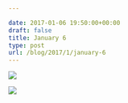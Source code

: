 ```yaml
---

date: 2017-01-06 19:50:00+00:00
draft: false
title: January 6
type: post
url: /blog/2017/1/january-6
---
```


![](/images/2017-01-06-20171january-6/20170106-DSCF4547.jpg)

  


  
![](/images/2017-01-06-20171january-6/20170106-DSCF4555.jpg)

